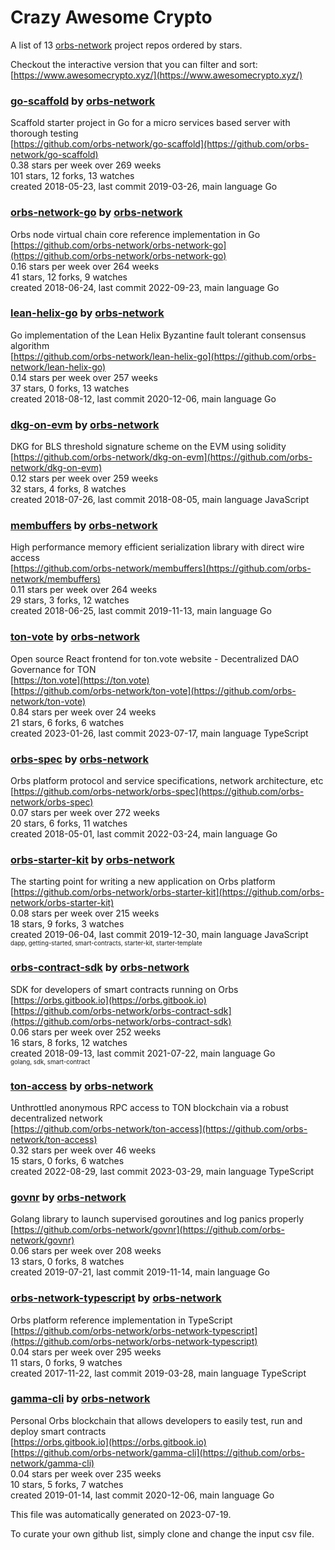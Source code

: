 # Crazy Awesome Crypto
A list of 13 [orbs-network](https://github.com/orbs-network) project repos ordered by stars.  

Checkout the interactive version that you can filter and sort: 
[https://www.awesomecrypto.xyz/](https://www.awesomecrypto.xyz/)  


### [go-scaffold](https://github.com/orbs-network/go-scaffold) by [orbs-network](https://github.com/orbs-network)  
Scaffold starter project in Go for a micro services based server with thorough testing  
[https://github.com/orbs-network/go-scaffold](https://github.com/orbs-network/go-scaffold)  
0.38 stars per week over 269 weeks  
101 stars, 12 forks, 13 watches  
created 2018-05-23, last commit 2019-03-26, main language Go  


### [orbs-network-go](https://github.com/orbs-network/orbs-network-go) by [orbs-network](https://github.com/orbs-network)  
Orbs node virtual chain core reference implementation in Go  
[https://github.com/orbs-network/orbs-network-go](https://github.com/orbs-network/orbs-network-go)  
0.16 stars per week over 264 weeks  
41 stars, 12 forks, 9 watches  
created 2018-06-24, last commit 2022-09-23, main language Go  


### [lean-helix-go](https://github.com/orbs-network/lean-helix-go) by [orbs-network](https://github.com/orbs-network)  
Go implementation of the Lean Helix Byzantine fault tolerant consensus algorithm  
[https://github.com/orbs-network/lean-helix-go](https://github.com/orbs-network/lean-helix-go)  
0.14 stars per week over 257 weeks  
37 stars, 0 forks, 13 watches  
created 2018-08-12, last commit 2020-12-06, main language Go  


### [dkg-on-evm](https://github.com/orbs-network/dkg-on-evm) by [orbs-network](https://github.com/orbs-network)  
DKG for BLS threshold signature scheme on the EVM using solidity  
[https://github.com/orbs-network/dkg-on-evm](https://github.com/orbs-network/dkg-on-evm)  
0.12 stars per week over 259 weeks  
32 stars, 4 forks, 8 watches  
created 2018-07-26, last commit 2018-08-05, main language JavaScript  


### [membuffers](https://github.com/orbs-network/membuffers) by [orbs-network](https://github.com/orbs-network)  
High performance memory efficient serialization library with direct wire access  
[https://github.com/orbs-network/membuffers](https://github.com/orbs-network/membuffers)  
0.11 stars per week over 264 weeks  
29 stars, 3 forks, 12 watches  
created 2018-06-25, last commit 2019-11-13, main language Go  


### [ton-vote](https://github.com/orbs-network/ton-vote) by [orbs-network](https://github.com/orbs-network)  
Open source React frontend for ton.vote website - Decentralized DAO Governance for TON  
[https://ton.vote](https://ton.vote)  
[https://github.com/orbs-network/ton-vote](https://github.com/orbs-network/ton-vote)  
0.84 stars per week over 24 weeks  
21 stars, 6 forks, 6 watches  
created 2023-01-26, last commit 2023-07-17, main language TypeScript  


### [orbs-spec](https://github.com/orbs-network/orbs-spec) by [orbs-network](https://github.com/orbs-network)  
Orbs platform protocol and service specifications, network architecture, etc  
[https://github.com/orbs-network/orbs-spec](https://github.com/orbs-network/orbs-spec)  
0.07 stars per week over 272 weeks  
20 stars, 6 forks, 11 watches  
created 2018-05-01, last commit 2022-03-24, main language Go  


### [orbs-starter-kit](https://github.com/orbs-network/orbs-starter-kit) by [orbs-network](https://github.com/orbs-network)  
The starting point for writing a new application on Orbs platform  
[https://github.com/orbs-network/orbs-starter-kit](https://github.com/orbs-network/orbs-starter-kit)  
0.08 stars per week over 215 weeks  
18 stars, 9 forks, 3 watches  
created 2019-06-04, last commit 2019-12-30, main language JavaScript  
<sub><sup>dapp, getting-started, smart-contracts, starter-kit, starter-template</sup></sub>


### [orbs-contract-sdk](https://github.com/orbs-network/orbs-contract-sdk) by [orbs-network](https://github.com/orbs-network)  
SDK for developers of smart contracts running on Orbs  
[https://orbs.gitbook.io](https://orbs.gitbook.io)  
[https://github.com/orbs-network/orbs-contract-sdk](https://github.com/orbs-network/orbs-contract-sdk)  
0.06 stars per week over 252 weeks  
16 stars, 8 forks, 12 watches  
created 2018-09-13, last commit 2021-07-22, main language Go  
<sub><sup>golang, sdk, smart-contract</sup></sub>


### [ton-access](https://github.com/orbs-network/ton-access) by [orbs-network](https://github.com/orbs-network)  
Unthrottled anonymous RPC access to TON blockchain via a robust decentralized network  
[https://github.com/orbs-network/ton-access](https://github.com/orbs-network/ton-access)  
0.32 stars per week over 46 weeks  
15 stars, 0 forks, 6 watches  
created 2022-08-29, last commit 2023-03-29, main language TypeScript  


### [govnr](https://github.com/orbs-network/govnr) by [orbs-network](https://github.com/orbs-network)  
Golang library to launch supervised goroutines and log panics properly  
[https://github.com/orbs-network/govnr](https://github.com/orbs-network/govnr)  
0.06 stars per week over 208 weeks  
13 stars, 0 forks, 8 watches  
created 2019-07-21, last commit 2019-11-14, main language Go  


### [orbs-network-typescript](https://github.com/orbs-network/orbs-network-typescript) by [orbs-network](https://github.com/orbs-network)  
Orbs platform reference implementation in TypeScript  
[https://github.com/orbs-network/orbs-network-typescript](https://github.com/orbs-network/orbs-network-typescript)  
0.04 stars per week over 295 weeks  
11 stars, 0 forks, 9 watches  
created 2017-11-22, last commit 2019-03-28, main language TypeScript  


### [gamma-cli](https://github.com/orbs-network/gamma-cli) by [orbs-network](https://github.com/orbs-network)  
Personal Orbs blockchain that allows developers to easily test, run and deploy smart contracts  
[https://orbs.gitbook.io](https://orbs.gitbook.io)  
[https://github.com/orbs-network/gamma-cli](https://github.com/orbs-network/gamma-cli)  
0.04 stars per week over 235 weeks  
10 stars, 5 forks, 7 watches  
created 2019-01-14, last commit 2020-12-06, main language Go  


This file was automatically generated on 2023-07-19.  

To curate your own github list, simply clone and change the input csv file.  